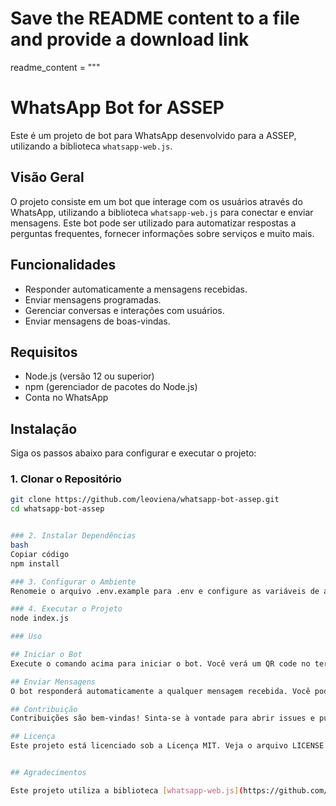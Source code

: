 # Save the README content to a file and provide a download link

readme_content = """
# WhatsApp Bot for ASSEP

Este é um projeto de bot para WhatsApp desenvolvido para a ASSEP, utilizando a biblioteca `whatsapp-web.js`.

## Visão Geral

O projeto consiste em um bot que interage com os usuários através do WhatsApp, utilizando a biblioteca `whatsapp-web.js` para conectar e enviar mensagens. Este bot pode ser utilizado para automatizar respostas a perguntas frequentes, fornecer informações sobre serviços e muito mais.

## Funcionalidades

- Responder automaticamente a mensagens recebidas.
- Enviar mensagens programadas.
- Gerenciar conversas e interações com usuários.
- Enviar mensagens de boas-vindas.

## Requisitos

- Node.js (versão 12 ou superior)
- npm (gerenciador de pacotes do Node.js)
- Conta no WhatsApp

## Instalação

Siga os passos abaixo para configurar e executar o projeto:

### 1. Clonar o Repositório

```bash
git clone https://github.com/leoviena/whatsapp-bot-assep.git
cd whatsapp-bot-assep


### 2. Instalar Dependências
bash
Copiar código
npm install

### 3. Configurar o Ambiente
Renomeie o arquivo .env.example para .env e configure as variáveis de ambiente conforme necessário.

### 4. Executar o Projeto
node index.js

### Uso 

## Iniciar o Bot
Execute o comando acima para iniciar o bot. Você verá um QR code no terminal. Escaneie o QR code com seu aplicativo WhatsApp para autenticar o bot.

## Enviar Mensagens
O bot responderá automaticamente a qualquer mensagem recebida. Você pode personalizar as respostas editando o arquivo index.js.

## Contribuição
Contribuições são bem-vindas! Sinta-se à vontade para abrir issues e pull requests para melhorar o projeto.

## Licença
Este projeto está licenciado sob a Licença MIT. Veja o arquivo LICENSE para mais detalhes.


## Agradecimentos

Este projeto utiliza a biblioteca [whatsapp-web.js](https://github.com/pedroslopez/whatsapp-web.js), desenvolvida por Pedro Lopez. Agradecemos ao desenvolvedor e à comunidade por disponibilizar e manter essa ferramenta que facilita a integração com o WhatsApp.
